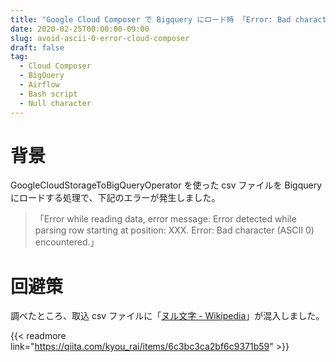 ```yaml
---
title: "Google Cloud Composer で Bigquery にロード時 「Error: Bad character (ASCII 0) encountered.」の回避策"
date: 2020-02-25T00:00:00-09:00
slug: avoid-ascii-0-error-cloud-composer
draft: false
tag:
  - Cloud Composer
  - BigQuery
  - Airflow
  - Bash script
  - Null character
---
```


# 背景

GoogleCloudStorageToBigQueryOperator を使った csv ファイルを Bigquery にロードする処理で、下記のエラーが発生しました。

> 「Error while reading data, error message: Error detected while parsing row starting at position: XXX. Error: Bad character (ASCII 0) encountered.」

# 回避策

調べたところ、取込 csv ファイルに「[ヌル文字 - Wikipedia](https://ja.wikipedia.org/wiki/%E3%83%8C%E3%83%AB%E6%96%87%E5%AD%97)」が混入しました。

{{< readmore link="https://qiita.com/kyou_rai/items/6c3bc3ca2bf6c9371b59" >}}